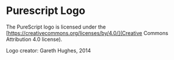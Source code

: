 Purescript Logo
===============

The PureScript logo is licensed under the [https://creativecommons.org/licenses/by/4.0/](Creative Commons Attribution 4.0 license).

Logo creator: Gareth Hughes, 2014

